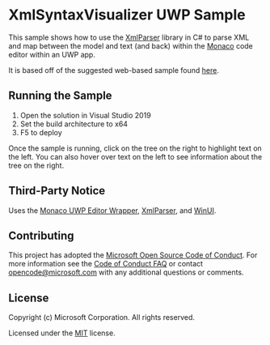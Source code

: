 # XmlSyntaxVisualizer UWP Sample

This sample shows how to use the [XmlParser](https://github.com/KirillOsenkov/XmlParser) library in C# to parse XML and map between the model and text (and back) within the [Monaco](https://microsoft.github.io/monaco-editor/) code editor within an UWP app.

It is based off of the suggested web-based sample found [here](https://github.com/garuma/XmlSyntaxVisualizer).

## Running the Sample

1. Open the solution in Visual Studio 2019
2. Set the build architecture to x64
3. F5 to deploy

Once the sample is running, click on the tree on the right to highlight text on the left.  You can also hover over text on the left to see information about the tree on the right.

## Third-Party Notice

Uses the [Monaco UWP Editor Wrapper](https://github.com/hawkerm/monaco-editor-uwp), [XmlParser](https://github.com/KirillOsenkov/XmlParser), and [WinUI](https://aka.ms/winui).

## Contributing

This project has adopted the [Microsoft Open Source Code of Conduct](https://opensource.microsoft.com/codeofconduct/).
For more information see the [Code of Conduct FAQ](https://opensource.microsoft.com/codeofconduct/faq/)
or contact [opencode@microsoft.com](mailto:opencode@microsoft.com) with any additional questions or comments.

## License

Copyright (c) Microsoft Corporation. All rights reserved.

Licensed under the [MIT](LICENSE) license.
